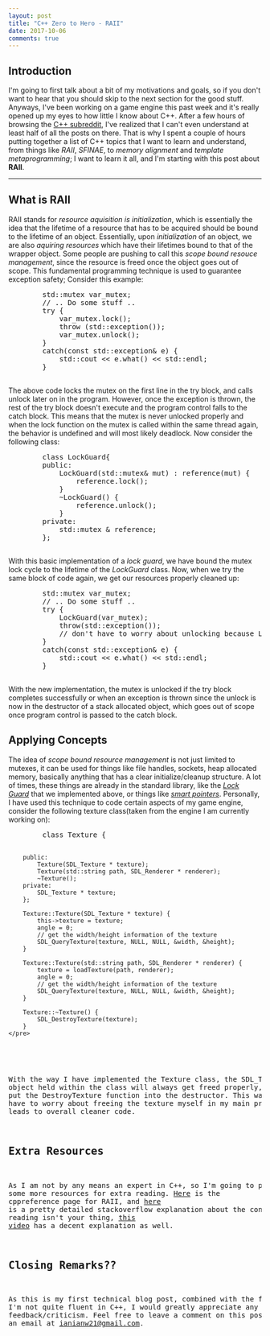 ```yaml
---
layout: post
title: "C++ Zero to Hero - RAII"
date: 2017-10-06
comments: true
---
```


## Introduction

I'm going to first talk about a bit of my motivations and goals, so if you don't want to hear that you should skip to the next section for the good stuff. Anyways, I've been working on a game engine this past week and it's really opened up my eyes to how little I know about C++. After a few hours of browsing the [C++ subreddit](https://reddit.com/r/cpp), I've realized that I can't even understand at least half of all the posts on there. That is why I spent a couple of hours putting together a list of C++ topics that I want to learn and understand, from things like *RAII*, *SFINAE*, to *memory alignment* and *template metaprogramming*; I want to learn it all, and I'm starting with this post about **RAII**. 

***

## What is RAII

RAII stands for *resource aquisition is initialization*, which is essentially the idea that the lifetime of a resource that has to be acquired should be bound to the lifetime of an object. Essentially, upon *initialization* of an object, we are also *aquiring resources* which have their lifetimes bound to that of the wrapper object. Some people are pushing to call this *scope bound resouce management*, since the resource is freed once the object goes out of scope. This fundamental programming technique is used to guarantee exception safety; Consider this example:

<script src="https://gist.github.com/ianw3214/37aa8815685eca3192f76690e4857828.js"></script>
<noscript>
    <pre>
        std::mutex var_mutex;
        // .. Do some stuff ..
        try {
            var_mutex.lock();
            throw (std::exception());
            var_mutex.unlock();
        }
        catch(const std::exception& e) {
            std::cout << e.what() << std::endl;
        }
    </pre>
</noscript>

The above code locks the mutex on the first line in the try block, and calls unlock later on in the program. However, once the exception is thrown, the rest of the try block doesn't execute and the program control falls to the catch block. This means that the mutex is never unlocked properly and when the lock function on the mutex is called within the same thread again, the behavior is undefined and will most likely deadlock. Now consider the following class:

<script src="https://gist.github.com/ianw3214/dba616e0acefba77a7ac99b27a158a8d.js"></script>
<noscript>
    <pre>
        class LockGuard{
        public:
            LockGuard(std::mutex& mut) : reference(mut) {
                reference.lock();
            }
            ~LockGuard() {
                reference.unlock();
            }
        private:
            std::mutex & reference;
        };
    </pre>
</noscript>

With this basic implementation of a *lock guard*, we have bound the mutex lock cycle to the lifetime of the *LockGuard* class. Now, when we try the same block of code again, we get our resources properly cleaned up:

<script src="https://gist.github.com/ianw3214/17d89f4331d9cf3b37ae355283625062.js"></script>
<noscript>
    <pre>
        std::mutex var_mutex;
        // .. Do some stuff ..
        try {
            LockGuard(var_mutex);
            throw(std::exception());
            // don't have to worry about unlocking because LockGuard will unlock mutex when it goes out of scope
        }
        catch(const std::exception& e) {
            std::cout << e.what() << std::endl;
        }
    </pre>
</noscript>

With the new implementation, the mutex is unlocked if the try block completes successfully or when an exception is thrown since the unlock is now in the destructor of a stack allocated object, which goes out of scope once program control is passed to the catch block. 

## Applying Concepts

The idea of *scope bound resource management* is not just limited to mutexes, it can be used for things like file handles, sockets, heap allocated memory, basically anything that has a clear initialize/cleanup structure. A lot of times, these things are already in the standard library, like the [*Lock Guard*](http://en.cppreference.com/w/cpp/thread/lock_guard) that we implemented above, or things like [*smart pointers*](http://en.cppreference.com/w/cpp/memory/unique_ptr). Personally, I have used this technique to code certain aspects of my game engine, consider the following texture class(taken from the engine I am currently working on):

<script src="https://gist.github.com/ianw3214/89d2447d3de1ca43d3f100a4eae559d0.js"></script>
<noscript>
    <pre>
        class Texture {

        public:
            Texture(SDL_Texture * texture);
            Texture(std::string path, SDL_Renderer * renderer);
            ~Texture();
        private:
            SDL_Texture * texture;
        };

        Texture::Texture(SDL_Texture * texture) {
            this->texture = texture;
            angle = 0;
            // get the width/height information of the texture
            SDL_QueryTexture(texture, NULL, NULL, &width, &height);
        }

        Texture::Texture(std::string path, SDL_Renderer * renderer) {
            texture = loadTexture(path, renderer);
            angle = 0;
            // get the width/height information of the texture
            SDL_QueryTexture(texture, NULL, NULL, &width, &height);
        }

        Texture::~Texture() {
            SDL_DestroyTexture(texture);
        }
    </pre>
  </noscript>

With the way I have implemented the Texture class, the SDL_Texture object held within the class will always get freed properly, because I put the DestroyTexture function into the destructor. This way, I don't have to worry about freeing the texture myself in my main programs, and leads to overall cleaner code. 

## Extra Resources

As I am not by any means an expert in C++, so I'm going to provide some more resources for extra reading. [Here](http://en.cppreference.com/w/cpp/language/raii) is the cppreference page for RAII, and [here](https://stackoverflow.com/questions/395123/raii-and-smart-pointers-in-c) is a pretty detailed stackoverflow explanation about the concept. If reading isn't your thing, [this video](https://www.youtube.com/watch?v=1ZisTEf2D7g&t=2210s) has a decent explanation as well. 

## Closing Remarks??

As this is my first technical blog post, combined with the fact that I'm not quite fluent in C++, I would greatly appreciate any feedback/criticism. Feel free to leave a comment on this post or send me an email at [ianianw21@gmail.com](mailto:ianianw21@gmail.com).